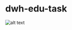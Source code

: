 # dwh-edu-task
![alt text](https://sun9-87.userapi.com/impg/vlUf-cK66PEqvmQ9sDafGJnLUZ_CdqXjqkwZkg/pEucsHHUC_s.jpg?size=2560x1149&quality=96&sign=4cfd84245e6c1ab11c6fa936d252592b&type=album)
